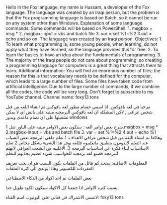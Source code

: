Hello in the Fox language, my name is Hussam, a developer of the Fox language. The language was created by an Iraqi person, but the problem is that the Fox programming language is based on Batch, so it cannot be run on any system other than Windows. Explanation of some language commands: Some commands will be based on PowerShell. 1. msgbox = msg * 2. msgbox-input = vbs and batch file 3. var = set %1=%2 3.out = echo and so on. The language was created by an Iraqi person. Objectives: 1. To learn what programming is; some young people, when learning, do not apply what they have learned, so the language provides this for free. 2. To learn the basics to have an idea about the fundamentals of programming. 3. The majority of the Iraqi people do not care about programming, so creating a programming language for computers is a great thing that attracts them to learn. Additional information: You will find an enormous number of files; the reason for this is that vocabulary needs to be defined for the computer, which leads to a large number of files. Some files have taken code from artificial intelligence. Due to the large number of commands, if we combine all the codes, the code will be very long. Don't forget to subscribe to my YouTube channel. Channel name: foxy13 tons






مرحبا في لغه بافوكس, انا اسمي حسام مطور لغه بافوكس تم انشاء اللغه من قبل شخص عراقي , لاكن المشكله ان لغه بافوكس البرمجيه مبنيه على باتش اي لا يمكن تشغيلها على اي نضام ماعدى وندوز windows

شرح بعض اوامر الغه :
ستكون بعض الاوامر مبنيه على الباور شل
1.msgbox = msg *
2.msgbox-input = vbs and batch file
3. var = set %1=%2
4.out = echo %1
وهاكذا
تم انشاء اللغه من قبل شخص عراقي
الاهداف:
1.تعلم ماهي البرمجه بعض الشباب عند التعلم لايقومون بتطبيق ماتعلموه فللغه توفر هذا الشيء بشكل مجاني
2.تعلم الاساسيات لبناء فكره عن اساسيات البرمجه
3. الاغلبيه من الشعب العراقي لايهتم للبرمجه فصنع لغه برمجيه للحواسيب شيء عضيم
يجذبهم للتعلم

المعلومات الاضافيه:
ستجد كم هائل من الملفات يكون السبب هو ان يجب تعريف المفردات للكمبيوتر وهاذا يوئدي الى كثره الملفات

بعض الملفات تم اخذ اكواد من الذكاء الاصطناعي

بسبب كثره الاوامر
اذا جمعنا كل الاكواد
سيكون الكود طويل جدا


لاتنسى الاشتراك في قناتي على اليوتيوب
اسم القناة:
foxy13 tons
